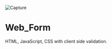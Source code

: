 ![Capture](https://user-images.githubusercontent.com/81616253/133075189-b065133e-dd8f-4099-9e2b-3c0166e8bd1a.JPG)
# Web_Form
HTML, JavaScript, CSS with client side validation.
